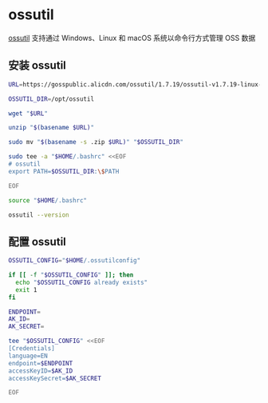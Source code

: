 # ossutil

[ossutil](https://help.aliyun.com/zh/oss/developer-reference/overview-59) 支持通过 Windows、Linux 和 macOS 系统以命令行方式管理 OSS 数据

## 安装 ossutil

```bash
URL=https://gosspublic.alicdn.com/ossutil/1.7.19/ossutil-v1.7.19-linux-arm64.zip  # https://help.aliyun.com/zh/oss/developer-reference/install-ossutil

OSSUTIL_DIR=/opt/ossutil

wget "$URL"

unzip "$(basename $URL)"

sudo mv "$(basename -s .zip $URL)" "$OSSUTIL_DIR"

sudo tee -a "$HOME/.bashrc" <<EOF
# ossutil
export PATH=$OSSUTIL_DIR:\$PATH

EOF

source "$HOME/.bashrc"

ossutil --version
```

## 配置 ossutil

```bash
OSSUTIL_CONFIG="$HOME/.ossutilconfig"

if [[ -f "$OSSUTIL_CONFIG" ]]; then
  echo "$OSSUTIL_CONFIG already exists"
  exit 1
fi

ENDPOINT=
AK_ID=
AK_SECRET=

tee "$OSSUTIL_CONFIG" <<EOF
[Credentials]
language=EN
endpoint=$ENDPOINT
accessKeyID=$AK_ID
accessKeySecret=$AK_SECRET

EOF
```
